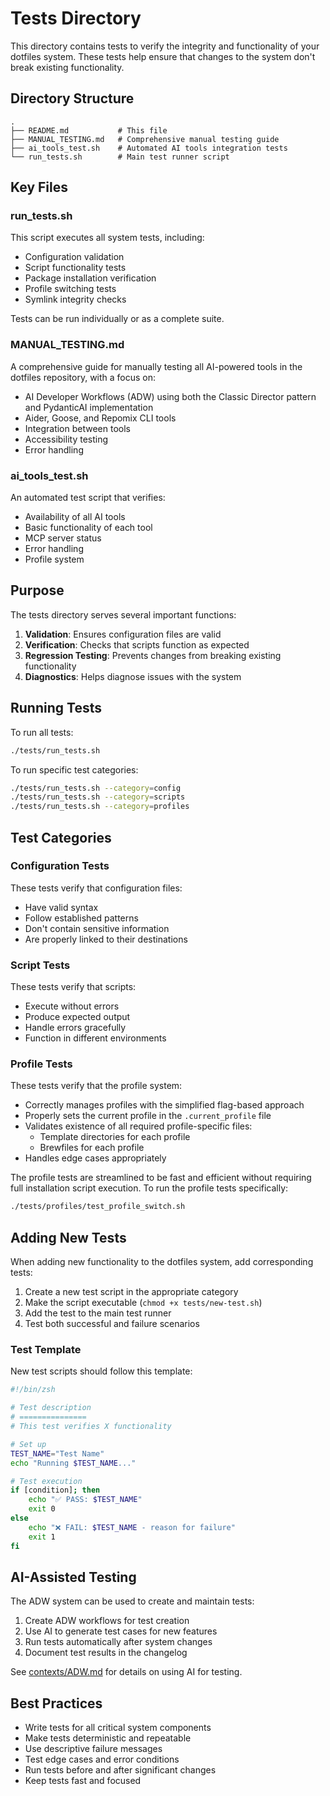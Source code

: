 # Tests Directory

This directory contains tests to verify the integrity and functionality of your dotfiles system. These tests help ensure that changes to the system don't break existing functionality.

## Directory Structure

```
.
├── README.md           # This file
├── MANUAL_TESTING.md   # Comprehensive manual testing guide
├── ai_tools_test.sh    # Automated AI tools integration tests
└── run_tests.sh        # Main test runner script
```

## Key Files

### run_tests.sh

This script executes all system tests, including:

- Configuration validation
- Script functionality tests
- Package installation verification
- Profile switching tests
- Symlink integrity checks

Tests can be run individually or as a complete suite.

### MANUAL_TESTING.md

A comprehensive guide for manually testing all AI-powered tools in the dotfiles repository, with a focus on:

- AI Developer Workflows (ADW) using both the Classic Director pattern and PydanticAI implementation
- Aider, Goose, and Repomix CLI tools
- Integration between tools
- Accessibility testing
- Error handling

### ai_tools_test.sh

An automated test script that verifies:

- Availability of all AI tools
- Basic functionality of each tool
- MCP server status
- Error handling
- Profile system

## Purpose

The tests directory serves several important functions:

1. **Validation**: Ensures configuration files are valid
2. **Verification**: Checks that scripts function as expected
3. **Regression Testing**: Prevents changes from breaking existing functionality
4. **Diagnostics**: Helps diagnose issues with the system

## Running Tests

To run all tests:

```bash
./tests/run_tests.sh
```

To run specific test categories:

```bash
./tests/run_tests.sh --category=config
./tests/run_tests.sh --category=scripts
./tests/run_tests.sh --category=profiles
```

## Test Categories

### Configuration Tests

These tests verify that configuration files:

- Have valid syntax
- Follow established patterns
- Don't contain sensitive information
- Are properly linked to their destinations

### Script Tests

These tests verify that scripts:

- Execute without errors
- Produce expected output
- Handle errors gracefully
- Function in different environments

### Profile Tests

These tests verify that the profile system:

- Correctly manages profiles with the simplified flag-based approach
- Properly sets the current profile in the `.current_profile` file
- Validates existence of all required profile-specific files:
  - Template directories for each profile
  - Brewfiles for each profile
- Handles edge cases appropriately

The profile tests are streamlined to be fast and efficient without requiring full installation script execution. To run the profile tests specifically:

```bash
./tests/profiles/test_profile_switch.sh
```

## Adding New Tests

When adding new functionality to the dotfiles system, add corresponding tests:

1. Create a new test script in the appropriate category
2. Make the script executable (`chmod +x tests/new-test.sh`)
3. Add the test to the main test runner
4. Test both successful and failure scenarios

### Test Template

New test scripts should follow this template:

```bash
#!/bin/zsh

# Test description
# ===============
# This test verifies X functionality

# Set up
TEST_NAME="Test Name"
echo "Running $TEST_NAME..."

# Test execution
if [condition]; then
    echo "✅ PASS: $TEST_NAME"
    exit 0
else
    echo "❌ FAIL: $TEST_NAME - reason for failure"
    exit 1
fi
```

## AI-Assisted Testing

The ADW system can be used to create and maintain tests:

1. Create ADW workflows for test creation
2. Use AI to generate test cases for new features
3. Run tests automatically after system changes
4. Document test results in the changelog

See [contexts/ADW.md](../contexts/ADW.md) for details on using AI for testing.

## Best Practices

- Write tests for all critical system components
- Make tests deterministic and repeatable
- Use descriptive failure messages
- Test edge cases and error conditions
- Run tests before and after significant changes
- Keep tests fast and focused 